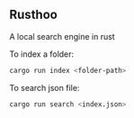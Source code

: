 ## Rusthoo
A local search engine in rust

To index a folder:
```bash
cargo run index <folder-path>
```
To search json file:
```bash
cargo run search <index.json>
```